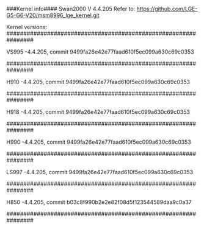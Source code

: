 ###Kernel info####
Swan2000 V 4.4.205
Refer to: https://github.com/LGE-G5-G6-V20/msm8996_lge_kernel.git

Kernel versions:
################################################################

VS995 -4.4.205, commit 9499fa26e42e77faad610f5ec099a630c69c0353

################################################################

H910 -4.4.205, commit 9499fa26e42e77faad610f5ec099a630c69c0353

################################################################

H918 -4.4.205, commit 9499fa26e42e77faad610f5ec099a630c69c0353

################################################################

H990 -4.4.205, commit 9499fa26e42e77faad610f5ec099a630c69c0353

################################################################

LS997 -4.4.205, commit 9499fa26e42e77faad610f5ec099a630c69c0353

################################################################

H850 -4.4.205, commit b03c8f990b2e2e82f08d5f123544589daa9c0a37

################################################################
